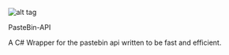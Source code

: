 ![alt tag](http://i.imgur.com/lDXZByY.png)

PasteBin-API

A C# Wrapper for the pastebin api written to be fast and efficient.
